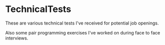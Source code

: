 # TechnicalTests

These are various technical tests I've received for potential job openings.

Also some pair programming exercises I've worked on during face to face interviews.